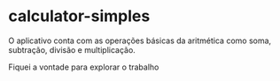 # calculator-simples

O aplicativo conta com as operações básicas da aritmética como 
soma, subtração, divisão e multiplicação. 

Fiquei a vontade para explorar o trabalho
